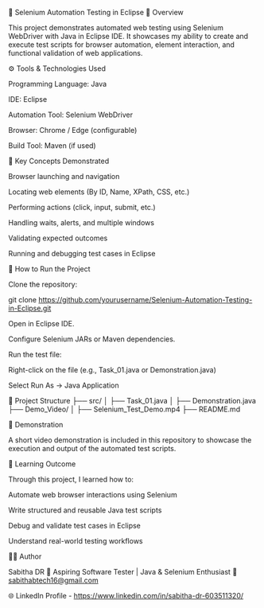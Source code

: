🚀 Selenium Automation Testing in Eclipse
🧩 Overview

This project demonstrates automated web testing using Selenium WebDriver with Java in Eclipse IDE.
It showcases my ability to create and execute test scripts for browser automation, element interaction, and functional validation of web applications.

⚙️ Tools & Technologies Used

Programming Language: Java

IDE: Eclipse

Automation Tool: Selenium WebDriver

Browser: Chrome / Edge (configurable)

Build Tool: Maven (if used)

🧠 Key Concepts Demonstrated

Browser launching and navigation

Locating web elements (By ID, Name, XPath, CSS, etc.)

Performing actions (click, input, submit, etc.)

Handling waits, alerts, and multiple windows

Validating expected outcomes

Running and debugging test cases in Eclipse

🧪 How to Run the Project

Clone the repository:

git clone https://github.com/yourusername/Selenium-Automation-Testing-in-Eclipse.git


Open in Eclipse IDE.

Configure Selenium JARs or Maven dependencies.

Run the test file:

Right-click on the file (e.g., Task_01.java or Demonstration.java)

Select Run As → Java Application

📂 Project Structure
├── src/
│   ├── Task_01.java
│   ├── Demonstration.java
├── Demo_Video/
│   ├── Selenium_Test_Demo.mp4
├── README.md

🎥 Demonstration

A short video demonstration is included in this repository to showcase the execution and output of the automated test scripts.

🧾 Learning Outcome

Through this project, I learned how to:

Automate web browser interactions using Selenium

Write structured and reusable Java test scripts

Debug and validate test cases in Eclipse

Understand real-world testing workflows

👩‍💻 Author

Sabitha DR
💼 Aspiring Software Tester | Java & Selenium Enthusiast
📧 sabithabtech16@gmail.com

🌐 LinkedIn Profile - https://www.linkedin.com/in/sabitha-dr-603511320/
